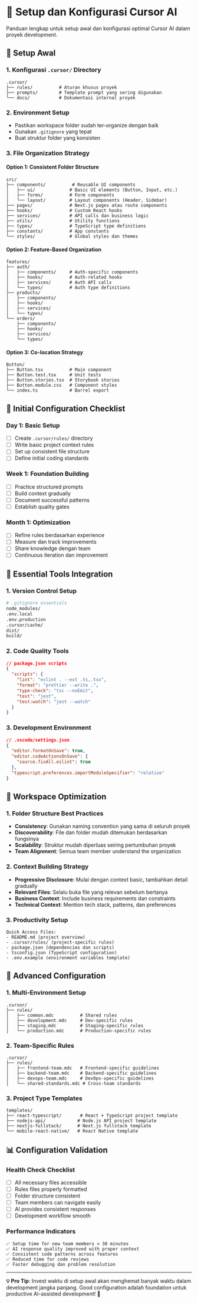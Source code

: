 # 🔧 Setup dan Konfigurasi Cursor AI

Panduan lengkap untuk setup awal dan konfigurasi optimal Cursor AI dalam proyek development.

## 🚀 Setup Awal

### 1. Konfigurasi `.cursor/` Directory
```
.cursor/
├── rules/          # Aturan khusus proyek
├── prompts/        # Template prompt yang sering digunakan
└── docs/           # Dokumentasi internal proyek
```

### 2. Environment Setup
- Pastikan workspace folder sudah ter-organize dengan baik
- Gunakan `.gitignore` yang tepat
- Buat struktur folder yang konsisten

### 3. File Organization Strategy

#### Option 1: Consistent Folder Structure
```
src/
├── components/          # Reusable UI components
│   ├── ui/             # Basic UI elements (Button, Input, etc.)
│   ├── forms/          # Form components
│   └── layout/         # Layout components (Header, Sidebar)
├── pages/              # Next.js pages atau route components
├── hooks/              # Custom React hooks
├── services/           # API calls dan business logic
├── utils/              # Utility functions
├── types/              # TypeScript type definitions
├── constants/          # App constants
└── styles/             # Global styles dan themes
```

#### Option 2: Feature-Based Organization
```
features/
├── auth/
│   ├── components/     # Auth-specific components
│   ├── hooks/          # Auth-related hooks
│   ├── services/       # Auth API calls
│   └── types/          # Auth type definitions
├── products/
│   ├── components/
│   ├── hooks/
│   ├── services/
│   └── types/
└── orders/
    ├── components/
    ├── hooks/
    ├── services/
    └── types/
```

#### Option 3: Co-location Strategy
```
Button/
├── Button.tsx          # Main component
├── Button.test.tsx     # Unit tests
├── Button.stories.tsx  # Storybook stories
├── Button.module.css   # Component styles
└── index.ts            # Barrel export
```

## 🎯 Initial Configuration Checklist

### Day 1: Basic Setup
- [ ] Create `.cursor/rules/` directory
- [ ] Write basic project context rules
- [ ] Set up consistent file structure
- [ ] Define initial coding standards

### Week 1: Foundation Building
- [ ] Practice structured prompts
- [ ] Build context gradually
- [ ] Document successful patterns
- [ ] Establish quality gates

### Month 1: Optimization
- [ ] Refine rules berdasarkan experience
- [ ] Measure dan track improvements
- [ ] Share knowledge dengan team
- [ ] Continuous iteration dan improvement

## 🔧 Essential Tools Integration

### 1. Version Control Setup
```bash
# .gitignore essentials
node_modules/
.env.local
.env.production
.cursor/cache/
dist/
build/
```

### 2. Code Quality Tools
```json
// package.json scripts
{
  "scripts": {
    "lint": "eslint . --ext .ts,.tsx",
    "format": "prettier --write .",
    "type-check": "tsc --noEmit",
    "test": "jest",
    "test:watch": "jest --watch"
  }
}
```

### 3. Development Environment
```json
// .vscode/settings.json
{
  "editor.formatOnSave": true,
  "editor.codeActionsOnSave": {
    "source.fixAll.eslint": true
  },
  "typescript.preferences.importModuleSpecifier": "relative"
}
```

## 🎨 Workspace Optimization

### 1. Folder Structure Best Practices
- **Consistency**: Gunakan naming convention yang sama di seluruh proyek
- **Discoverability**: File dan folder mudah ditemukan berdasarkan fungsinya
- **Scalability**: Struktur mudah diperluas seiring pertumbuhan proyek
- **Team Alignment**: Semua team member understand the organization

### 2. Context Building Strategy
- **Progressive Disclosure**: Mulai dengan context basic, tambahkan detail gradually
- **Relevant Files**: Selalu buka file yang relevan sebelum bertanya
- **Business Context**: Include business requirements dan constraints
- **Technical Context**: Mention tech stack, patterns, dan preferences

### 3. Productivity Setup
```
Quick Access Files:
- README.md (project overview)
- .cursor/rules/ (project-specific rules)
- package.json (dependencies dan scripts)
- tsconfig.json (TypeScript configuration)
- .env.example (environment variables template)
```

## 🚀 Advanced Configuration

### 1. Multi-Environment Setup
```
.cursor/
├── rules/
│   ├── common.mdc          # Shared rules
│   ├── development.mdc     # Dev-specific rules
│   ├── staging.mdc         # Staging-specific rules
│   └── production.mdc      # Production-specific rules
```

### 2. Team-Specific Rules
```
.cursor/
├── rules/
│   ├── frontend-team.mdc   # Frontend-specific guidelines
│   ├── backend-team.mdc    # Backend-specific guidelines
│   ├── devops-team.mdc     # DevOps-specific guidelines
│   └── shared-standards.mdc # Cross-team standards
```

### 3. Project Type Templates
```
templates/
├── react-typescript/       # React + TypeScript project template
├── nodejs-api/            # Node.js API project template
├── nextjs-fullstack/      # Next.js fullstack template
└── mobile-react-native/   # React Native template
```

## 📊 Configuration Validation

### Health Check Checklist
- [ ] All necessary files accessible
- [ ] Rules files properly formatted
- [ ] Folder structure consistent
- [ ] Team members can navigate easily
- [ ] AI provides consistent responses
- [ ] Development workflow smooth

### Performance Indicators
```
✅ Setup time for new team members < 30 minutes
✅ AI response quality improved with proper context
✅ Consistent code patterns across features
✅ Reduced time for code reviews
✅ Faster debugging dan problem resolution
```

---

**💡 Pro Tip**: Invest waktu di setup awal akan menghemat banyak waktu dalam development jangka panjang. Good configuration adalah foundation untuk productive AI-assisted development! 🚀 